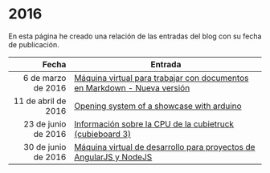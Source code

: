 # 2016

En esta página he creado una relación de las entradas del blog con su fecha de publicación.

| Fecha  | Entrada |
| --: | -- |
| 6 de marzo de 2016 | [Máquina virtual para trabajar con documentos en Markdown - Nueva versión](#2016_01) |
| 11 de abril de 2016 | [Opening system of a showcase with arduino](#2016_02) |
| 23 de junio de 2016 | [Información sobre la CPU de la cubietruck (cubieboard 3)](#2016_03) |
| 30 de junio de 2016 | [Máquina virtual de desarrollo para proyectos de AngularJS y NodeJS](#2016_04) |
